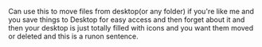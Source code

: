 Can use this to move files from desktop(or any folder) if you're like me and you save things to Desktop for easy access and then forget about it and then your desktop 
is just totally filled with icons and you want them moved or deleted and this is a runon sentence.
